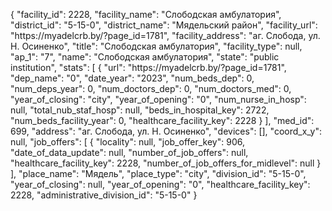 {
    "facility_id": 2228,
    "facility_name": "Слободская амбулатория",
    "district_id": "5-15-0",
    "district_name": "Мядельский район",
    "facility_url": "https:\/\/myadelcrb.by\/?page_id=1781",
    "facility_address": "аг. Слобода, ул. Н. Осиненко",
    "title": "Слободская амбулатория",
    "facility_type": null,
    "ap_1": "7",
    "name": "Слободская амбулатория",
    "state": "public institution",
    "stats": [
        {
            "url": "https:\/\/myadelcrb.by\/?page_id=1781",
            "dep_name": "0",
            "date_year": "2023",
            "num_beds_dep": 0,
            "num_deps_year": 0,
            "num_doctors_dep": 0,
            "num_doctors_med": 0,
            "year_of_closing": "city",
            "year_of_opening": "0",
            "num_nurse_in_hosp": null,
            "total_nub_staf_hosp": null,
            "beds_in_hospital_key": 2722,
            "num_beds_facility_year": 0,
            "healthcare_facility_key": 2228
        }
    ],
    "med_id": 699,
    "address": "аг. Слобода, ул. Н. Осиненко",
    "devices": [],
    "coord_x_y": null,
    "job_offers": [
        {
            "locality": null,
            "job_offer_key": 906,
            "date_of_data_update": null,
            "number_of_job_offers": null,
            "healthcare_facility_key": 2228,
            "number_of_job_offers_for_midlevel": null
        }
    ],
    "place_name": "Мядель",
    "place_type": "city",
    "division_id": "5-15-0",
    "year_of_closing": null,
    "year_of_opening": "0",
    "healthcare_facility_key": 2228,
    "administrative_division_id": "5-15-0"
}